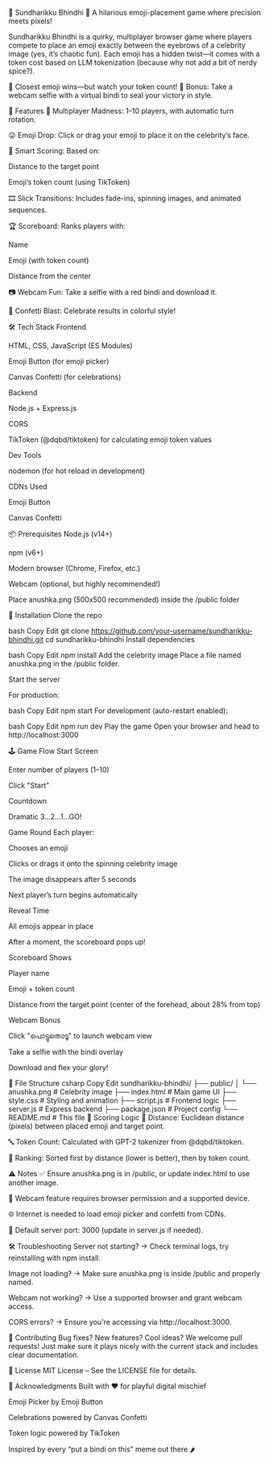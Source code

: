 🌟 Sundharikku Bhindhi 👑
A hilarious emoji-placement game where precision meets pixels!

Sundharikku Bhindhi is a quirky, multiplayer browser game where players compete to place an emoji exactly between the eyebrows of a celebrity image (yes, it’s chaotic fun). Each emoji has a hidden twist—it comes with a token cost based on LLM tokenization (because why not add a bit of nerdy spice?).

🎯 Closest emoji wins—but watch your token count!
📸 Bonus: Take a webcam selfie with a virtual bindi to seal your victory in style.

🚀 Features
🔁 Multiplayer Madness: 1–10 players, with automatic turn rotation.

😜 Emoji Drop: Click or drag your emoji to place it on the celebrity’s face.

📏 Smart Scoring: Based on:

Distance to the target point

Emoji’s token count (using TikToken)

🎞️ Slick Transitions: Includes fade-ins, spinning images, and animated sequences.

🏆 Scoreboard: Ranks players with:

Name

Emoji (with token count)

Distance from the center

📷 Webcam Fun: Take a selfie with a red bindi and download it.

🎉 Confetti Blast: Celebrate results in colorful style!

🛠️ Tech Stack
Frontend

HTML, CSS, JavaScript (ES Modules)

Emoji Button (for emoji picker)

Canvas Confetti (for celebrations)

Backend

Node.js + Express.js

CORS

TikToken (@dqbd/tiktoken) for calculating emoji token values

Dev Tools

nodemon (for hot reload in development)

CDNs Used

Emoji Button

Canvas Confetti

📦 Prerequisites
Node.js (v14+)

npm (v6+)

Modern browser (Chrome, Firefox, etc.)

Webcam (optional, but highly recommended!)

Place anushka.png (500x500 recommended) inside the /public folder

🧩 Installation
Clone the repo

bash
Copy
Edit
git clone https://github.com/your-username/sundharikku-bhindhi.git
cd sundharikku-bhindhi
Install dependencies

bash
Copy
Edit
npm install
Add the celebrity image
Place a file named anushka.png in the /public folder.

Start the server

For production:

bash
Copy
Edit
npm start
For development (auto-restart enabled):

bash
Copy
Edit
npm run dev
Play the game
Open your browser and head to http://localhost:3000

🕹️ Game Flow
Start Screen

Enter number of players (1–10)

Click "Start"

Countdown

Dramatic 3…2…1…GO!

Game Round
Each player:

Chooses an emoji

Clicks or drags it onto the spinning celebrity image

The image disappears after 5 seconds

Next player’s turn begins automatically

Reveal Time

All emojis appear in place

After a moment, the scoreboard pops up!

Scoreboard Shows

Player name

Emoji + token count

Distance from the target point (center of the forehead, about 28% from top)

Webcam Bonus

Click "പൊട്ടുതൊടൂ" to launch webcam view

Take a selfie with the bindi overlay

Download and flex your glory!

📁 File Structure
csharp
Copy
Edit
sundharikku-bhindhi/
├── public/
│   └── anushka.png       # Celebrity image
├── index.html            # Main game UI
├── style.css             # Styling and animation
├── script.js             # Frontend logic
├── server.js             # Express backend
├── package.json          # Project config
└── README.md             # This file
🧠 Scoring Logic
🎯 Distance: Euclidean distance (pixels) between placed emoji and target point.

🔤 Token Count: Calculated with GPT-2 tokenizer from @dqbd/tiktoken.

🏅 Ranking: Sorted first by distance (lower is better), then by token count.

⚠️ Notes
✅ Ensure anushka.png is in /public, or update index.html to use another image.

📸 Webcam feature requires browser permission and a supported device.

🌐 Internet is needed to load emoji picker and confetti from CDNs.

🔁 Default server port: 3000 (update in server.js if needed).

🛠️ Troubleshooting
Server not starting?
→ Check terminal logs, try reinstalling with npm install.

Image not loading?
→ Make sure anushka.png is inside /public and properly named.

Webcam not working?
→ Use a supported browser and grant webcam access.

CORS errors?
→ Ensure you're accessing via http://localhost:3000.

🤝 Contributing
Bug fixes? New features? Cool ideas?
We welcome pull requests! Just make sure it plays nicely with the current stack and includes clear documentation.

📜 License
MIT License – See the LICENSE file for details.

🙌 Acknowledgments
Built with ❤️ for playful digital mischief

Emoji Picker by Emoji Button

Celebrations powered by Canvas Confetti

Token logic powered by TikToken

Inspired by every “put a bindi on this” meme out there 🌶️
